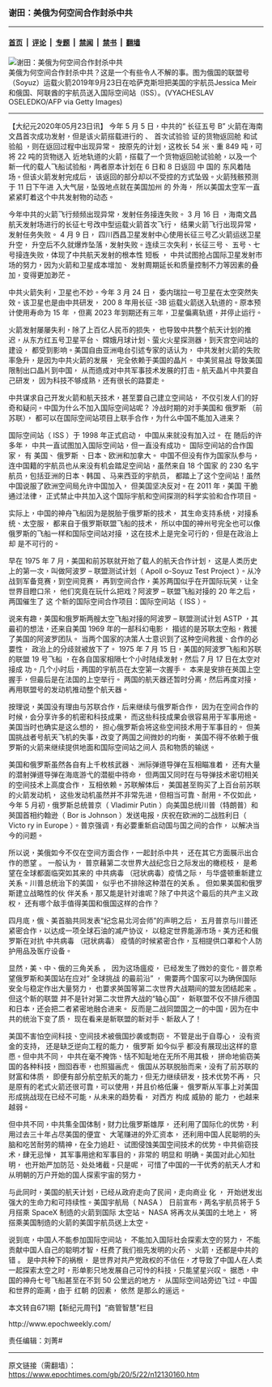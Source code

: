 ### 谢田：美俄为何空间合作封杀中共

---

#### [首页](../../../..?n12130160) &nbsp;|&nbsp; [评论](../../../../../epoch-comment?n12130160) &nbsp;|&nbsp; [专题](../../../../../epoch-special?n12130160) &nbsp;|&nbsp; [禁闻](../../../../../epoch-news?n12130160) &nbsp;|&nbsp; [禁书](../../../../../books?n12130160) &nbsp;|&nbsp; [翻墙](https://github.com/gfw-breaker/nogfw/blob/master/README.md?n12130160)


<div><img alt="谢田：美俄为何空间合作封杀中共" class="attachment-djy_600_400 size-djy_600_400 wp-post-image" src="https://i.epochtimes.com/assets/uploads/2020/05/GettyImages-1170358649-600x400.jpg"/>
<div class="caption">
 美俄为何空间合作封杀中共？这是一个有些令人不解的事。图为俄国的联盟号（Soyuz）运载火箭2019年9月23日在哈萨克斯坦把美国的宇航员Jessica Meir和俄国、阿联酋的宇航员送入国际空间站（ISS）。(VYACHESLAV OSELEDKO/AFP via Getty Images)
</div></div><hr/><div class="post_content" id="artbody" itemprop="articleBody">
 <!-- article content begin -->
 <p>
  【大纪元2020年05月23日讯】
  <span lang="ZH-TW">
   今年
  </span>
  5
  <span lang="ZH-TW">
   月
  </span>
  5
  <span lang="ZH-TW">
   日，中共的“
   <ok href="https://www.epochtimes.com/gb/tag/%E9%95%BF%E5%BE%81%E4%BA%94%E5%8F%B7.html">
    长征五号
   </ok>
  </span>
  B”
  <span lang="ZH-TW">
   火箭在海南文昌首次成功发射，但是该火箭搭载进行的
  </span>
  <span lang="ZH-CN">
   、
  </span>
  <span lang="ZH-TW">
   首次试验验
   <wbr/>
   证的货物返回舱
  </span>
  <span lang="ZH-CN">
   和试验船
  </span>
  <span lang="ZH-TW">
   ，则在返回过程中出现异常。
   <wbr/>
   按原先的计划，这枚长
  </span>
  54
  <span lang="ZH-TW">
   米、重
  </span>
  849
  <span lang="ZH-TW">
   吨，可将
  </span>
  22
  <span lang="ZH-TW">
   吨的货物送入
   <wbr/>
   近地轨道的火箭，搭载了一个货物返回舱试验舱，以及一个新一代的载人飞船试验船，两者原本计划在
  </span>
  6
  <span lang="ZH-TW">
   日和
  </span>
  8
  <span lang="ZH-TW">
   日返回
  </span>
  <span lang="ZH-CN">
   中
   <wbr/>
   国的
  </span>
  <span lang="ZH-TW">
   东风着陆场。但该火箭发射完成后，
   <wbr/>
   该返回的部分却以不受控的方式坠毁。火箭残骸预测于
  </span>
  11
  <span lang="ZH-TW">
   日下午进
   <wbr/>
   入大气层，坠毁地点就在美国加州
  </span>
  <span lang="ZH-CN">
   的
  </span>
  <span lang="ZH-TW">
   外海，
   <wbr/>
   所以美国太空军一直紧紧盯着这个中共发射物的动态。
  </span>
 </p>
 <p>
  <span lang="ZH-TW">
   今年中共的火箭飞行频频出现异常，发射任务接连失败。
  </span>
  3
  <span lang="ZH-TW">
   月
  </span>
  16
  <span lang="ZH-TW">
   日
   <wbr/>
   ，海南文昌航天发射场进行的长征七号改中型运载火箭首次飞行，
   <wbr/>
   结果火箭飞行出现异常，发射任务失败。
  </span>
  4
  <span lang="ZH-TW">
   月
  </span>
  9
  <span lang="ZH-TW">
   日，
   <wbr/>
   四川西昌卫星发射中心使用长征三号乙火箭运送卫星升空，
   <wbr/>
   升空后不久就爆炸坠落，发射失败。连续三次失利，长征三号、
   <wbr/>
   五号、七号接连失败，体现了中共航天发射的根本性
  </span>
  <span lang="ZH-CN">
   短板
  </span>
  <span lang="ZH-TW">
   ，
   <wbr/>
   中共试图抢占国际卫星发射市场的努力，因为火箭和卫星成本增加、
   <wbr/>
   发射周期延长和质量控制不力等因素的叠加，变得更加渺茫。
  </span>
 </p>
 <p>
  <span lang="ZH-TW">
   中共火箭失利，卫星也不妙。今年
  </span>
  3
  <span lang="ZH-TW">
   月
  </span>
  24
  <span lang="ZH-TW">
   日，
   <wbr/>
   委内瑞拉一号卫星在太空突然失效。该卫星也是由中共研发，
  </span>
  200
  <wbr/>
  8
  <span lang="ZH-TW">
   年用长征
  </span>
  -3B
  <span lang="ZH-TW">
   运载火箭送入轨道的。原本预计使用寿命为
  </span>
  15
  <span lang="ZH-TW">
   年
   <wbr/>
   ，但离
  </span>
  2023
  <span lang="ZH-TW">
   年到期还有三年，卫星偏离轨道，并停止运行。
  </span>
 </p>
 <p>
  <span lang="ZH-TW">
   火箭发射屡屡失利，除了上百亿人民币的损失，
   <wbr/>
   也导致中共整个航天计划的推迟，从东方红五号卫星平台、
   <wbr/>
   嫦娥月球计划、萤火火星探测器，到天宫空间站的建设，
   <wbr/>
   都受到影响。美国自由亚洲电台引述专家的话认为，
   <wbr/>
   中共发射火箭的失败率急升，是因为中共火箭的发展，
   <wbr/>
   完全依赖于美国的晶片。
   <ok href="https://www.epochtimes.com/gb/tag/%E4%B8%AD%E7%BE%8E%E8%B4%B8%E6%98%93%E6%88%98.html">
    中美贸易战
   </ok>
   导致美国限制出口晶片到中国，
   <wbr/>
   从而造成对中共军事技术发展的打击。航天晶片中共要自己研发，
   <wbr/>
   因为科技不够成熟，还有很长的路要走。
  </span>
 </p>
 <p>
  <span lang="ZH-TW">
   中共谋求自己开发火箭和航天技术，甚至要自己建立空间站，
   <wbr/>
   不仅引发人们的好奇和疑问。中国为什么不加入国际空间站呢？
   <wbr/>
   冷战时期的对手美国和
   <ok href="https://www.epochtimes.com/gb/tag/%E4%BF%84%E7%BD%97%E6%96%AF.html">
    俄罗斯
   </ok>
   （前苏联），
   <wbr/>
   都可以在国际空间站项目上联手合作，为什么中国不能加入进来？
  </span>
 </p>
 <p>
  <span lang="ZH-TW">
   国际空间站（
  </span>
  ISS
  <span lang="ZH-TW">
   ）于
  </span>
  1998
  <span lang="ZH-TW">
   年正式启动，
   <wbr/>
   中国从来就没有加入过。
  </span>
  <span lang="ZH-CN">
   在
  </span>
  <span lang="ZH-TW">
   随后的许多年，
   <wbr/>
   中共一直试图加入国际空间站，但一直没有成功。
   <wbr/>
   国际空间站的合作国家，
  </span>
  <span lang="ZH-CN">
   有
  </span>
  <span lang="ZH-TW">
   美国、
   <ok href="https://www.epochtimes.com/gb/tag/%E4%BF%84%E7%BD%97%E6%96%AF.html">
    俄罗斯
   </ok>
   、日本、欧洲和加拿大。
   <wbr/>
   中国不但没有作为国家队参与，
   <wbr/>
   连中国籍的宇航员也从来没有机会踏足空间站，虽然来自
  </span>
  18
  <span lang="ZH-TW">
   个国家
   <wbr/>
   的
  </span>
  230
  <span lang="ZH-TW">
   名宇航员，包括亚洲的日本、韩国
  </span>
  <span lang="ZH-CN">
   、马来西亚的宇航员，
  </span>
  <span lang="ZH-TW">
   <wbr/>
   都踏上了这个空间站！虽然中国说服了欧洲空间局允许中国加入，
   <wbr/>
   但美国坚决反对。在
  </span>
  2011
  <span lang="ZH-TW">
   年，美国
  </span>
  <span lang="ZH-CN">
   干脆
  </span>
  <span lang="ZH-TW">
   通过法律，
   <wbr/>
   正式禁止中共加入这个国际宇航和空间探测的科学实验和合作项目。
  </span>
 </p>
 <p>
  <span lang="ZH-TW">
   实际上，中国的神舟飞船因为是脱胎于俄罗斯的技术，
   <wbr/>
   其生命支持系统，对接系统、太空服，
   <wbr/>
   都来自于俄罗斯联盟飞船的技术，
   <wbr/>
   所以中国的神州号完全也可以像俄罗斯的飞船一样和国际空间站对接
   <wbr/>
   ，这在技术上是完全可行的，但是在政治上
  </span>
  <span lang="ZH-CN">
   却
  </span>
  <span lang="ZH-TW">
   是不可行的。
  </span>
 </p>
 <p>
  <span lang="ZH-TW">
   早在
  </span>
  1975
  <span lang="ZH-TW">
   年
  </span>
  7
  <span lang="ZH-TW">
   月，美国和前苏联就开始了载人的航天合作计划，
   <wbr/>
   这是人类历史上的第一次，叫做阿波罗
  </span>
  –
  <span lang="ZH-TW">
   联盟测试计划（
  </span>
  Apoll
  <wbr/>
  o-Soyuz Test Project
  <span lang="ZH-TW">
   ）。从冷战到军备竞赛，到空间竞赛，
   <wbr/>
   再到空间合作，美苏两国似乎在开国际玩笑，让全世界目瞪口呆，
   <wbr/>
   他们究竟在玩什么把戏？阿波罗
  </span>
  –
  <span lang="ZH-TW">
   联盟飞船对接的
  </span>
  20
  <span lang="ZH-TW">
   年之后，
   <wbr/>
   两国催生了
  </span>
  <span lang="ZH-CN">
   这
  </span>
  <span lang="ZH-TW">
   个新的国际空间合作项目：国际空间站（
  </span>
  ISS
  <span lang="ZH-TW">
   ）。
  </span>
 </p>
 <p>
  <span lang="ZH-TW">
   说来有趣，美国和俄罗斯两艘太空飞船对接的阿波罗
  </span>
  –
  <span lang="ZH-TW">
   联盟测试计划
  </span>
  <wbr/>
  ASTP
  <span lang="ZH-TW">
   ，其最初的想法，还来自美国
  </span>
  1969
  <span lang="ZH-TW">
   年的一部科幻电影，
   <wbr/>
   描述的是苏联太空船，救援了美国的阿波罗团队。
   <wbr/>
   当两个国家的决策人士意识到了这种空间救援、合作的必要性，
   <wbr/>
   政治上的分歧就被放下了。
  </span>
  1975
  <span lang="ZH-TW">
   年
  </span>
  7
  <span lang="ZH-TW">
   月
  </span>
  15
  <span lang="ZH-TW">
   日，美国的阿波罗飞船和苏联的联盟
  </span>
  19
  <span lang="ZH-TW">
   号飞船
   <wbr/>
   ，在各自国家相隔七个小时陆续发射，然后
  </span>
  7
  <span lang="ZH-TW">
   月
  </span>
  17
  <span lang="ZH-TW">
   日在太空对接成
   <wbr/>
   功。几个小时后，两国的宇航员在太空第一次握手。
   <wbr/>
   本来是安排在英国上空握手，但最后是在法国的上空举行。
   <wbr/>
   两国的航天器还暂时分离，然后再度对接，
   <wbr/>
   再用联盟号的发动机推动整个航天器。
  </span>
 </p>
 <p>
  <span lang="ZH-TW">
   按理说，美国没有理由与苏联合作，后来继续与俄罗斯合作，
   <wbr/>
   因为在空间合作的时候，会分享许多的机密和科技成果，
   <wbr/>
   而这些科技成果会很容易用于军事用途。
   <wbr/>
   美国当时也确实是这么想的，
   <wbr/>
   担心俄罗斯会将这些空间技术用于军事目的。
   <wbr/>
   但美国挑战者号航天飞机的失事，改变了两国之间微妙的均衡，
   <wbr/>
   美国不得不依赖于俄罗斯的火箭来继续提供地面和国际空间站之间人
   <wbr/>
   员和物质的输送。
  </span>
 </p>
 <p>
  <span lang="ZH-TW">
   美国和俄罗斯虽然各自有上千枚核武器、
   <wbr/>
   洲际弹道导弹在互相瞄准着，
   <wbr/>
   还有大量的潜射弹道导弹在海底游弋的潜艇中待命，
   <wbr/>
   但两国又同时在与导弹技术密切相关的空间技术上高度合作，
   <wbr/>
   互相依赖。苏联解体后，
   <wbr/>
   美国甚至购买了上百台前苏联的火箭发动机，
   <wbr/>
   这些发动机虽然并不非常先进，但相当可靠、耐用。不仅如此，
   <wbr/>
   今年
  </span>
  5
  <span lang="ZH-TW">
   月初，俄罗斯总统普京（
  </span>
  Vladimir Putin
  <span lang="ZH-TW">
   ）向美国总统川普（特朗普）和英国首相约翰逊（
  </span>
  Bor
  <wbr/>
  is Johnson
  <span lang="ZH-TW">
   ）发送电报，庆祝在欧洲的二战胜利日（
  </span>
  Victo
  <wbr/>
  ry in Europe
  <span lang="ZH-TW">
   ）。普京强调，有必要重新启动国与国之间的合作，
   <wbr/>
   以解决当今的问题。
  </span>
 </p>
 <p>
  <span lang="ZH-TW">
   所以说，美俄如今不仅在空间方面合作，一起封杀中共，
   <wbr/>
   还在其它方面展示出合作的愿望
  </span>
  <span lang="ZH-CN">
   。
  </span>
  <span lang="ZH-TW">
   一般认为，
   <wbr/>
   普京藉第二次世界大战纪念日之际发出的橄榄枝，
   <wbr/>
   是希望在全球都面临突如其来的
   <ok href="https://www.epochtimes.com/gb/tag/%E4%B8%AD%E5%85%B1%E7%97%85%E6%AF%92.html">
    中共病毒
   </ok>
   （冠状病毒）疫情之际，
   <wbr/>
   与华盛顿重新建立关系。川普总统治下的美国，
   <wbr/>
   似乎也不排除这种潜在的关系
  </span>
  <span lang="ZH-CN">
   。
  </span>
  <span lang="ZH-TW">
   但如果美国和俄罗斯建立战略性的伙
   <wbr/>
   伴关系，那又能是针对谁呢？除了中共这个最后的共产主义政权，
   <wbr/>
   还有哪个敌手值得美国和俄国这样的合作？
  </span>
 </p>
 <p>
  <span lang="ZH-TW">
   四月底，俄、美首脑共同发表“纪念易北河会师”的声明之后，
   <wbr/>
   五月普京与川普还紧密合作，以达成一项全球石油的减产协议，
   <wbr/>
   以稳定世界能源市场。美方还和俄罗斯在对抗
   <ok href="https://www.epochtimes.com/gb/tag/%E4%B8%AD%E5%85%B1%E7%97%85%E6%AF%92.html">
    中共病毒
   </ok>
   （冠状病毒）
   <wbr/>
   疫情的时候紧密合作，互相提供口罩和个人防护用品及医疗设备。
  </span>
 </p>
 <p>
  <span lang="ZH-TW">
   显然，美、中、俄的三角关系
  </span>
  <span lang="ZH-CN">
   ，
  </span>
  <span lang="ZH-TW">
   因为这场瘟疫，
   <wbr/>
   已经发生了微妙的变化。普京希望俄罗斯和美国站在应对“
  </span>
  <span lang="ZH-TW">
   全球挑战
   <wbr/>
   的最前沿”
  </span>
  <span lang="ZH-TW">
   ，
   <wbr/>
   需要两个国家可以为确保国际安全与稳定作出大量努力，
   <wbr/>
   也要求英国等第二次世界大战期间的盟友团结起来
  </span>
  <span lang="ZH-CN">
   。
  </span>
  <span lang="ZH-TW">
   但这个新的联盟
   <wbr/>
   并不是针对第二次世界大战的“轴心国”，
   <wbr/>
   新联盟不仅不排斥德国和日本，还会把二者紧密地融合进来。
   <wbr/>
   反而是二战同盟国之一的中国，因为在中共的统治下变了质，
   <wbr/>
   现在看来是新联盟的新对手、新敌人了！
  </span>
 </p>
 <p>
  <span lang="ZH-TW">
   美国不害怕空间科技、空间技术被俄国抄袭或剽窃。
   <wbr/>
   不管是出于自尊心，
  </span>
  <span lang="ZH-CN">
   没有资金的支持，
  </span>
  <span lang="ZH-TW">
   还是缺乏逆向工程的能力，
   <wbr/>
   俄罗斯
  </span>
  <span lang="ZH-CN">
   如今似乎
  </span>
  <span lang="ZH-TW">
   都没有展现出这样的意愿。但中共不同，
   <wbr/>
   中共在毫不掩饰、恬不知耻地在无所不用其极，
   <wbr/>
   拼命地偷窃美国的各种科技，囫囵吞枣，也照猫画虎。
   <wbr/>
   俄国从苏联脱胎而来，没有了前苏联的财富和体质，
   <wbr/>
   即便有部分航空航天的能力，但无力继续研发，技术优势不再，
   <wbr/>
   只是原有的老式火箭还很可靠，可以使用，并且价格低廉。
   <wbr/>
   俄罗斯从军事上对美国形成挑战现在已经不可能，从未来的趋势看，
   <wbr/>
   对西方
  </span>
  <span lang="ZH-CN">
   构成
  </span>
  <span lang="ZH-TW">
   威胁的
  </span>
  <span lang="ZH-CN">
   能力
  </span>
  <span lang="ZH-TW">
   ，也越来越弱。
  </span>
 </p>
 <p>
  <span lang="ZH-TW">
   但中共不同，中共集全国体制，财力比俄罗斯雄厚，
   <wbr/>
   还利用了国际化的优势，利用过去三十年占尽美国的便宜、
   <wbr/>
   大笔赚进的外汇资本，
   <wbr/>
   还利用中国人民聪明的头脑和吃苦耐劳的精神，在全力追赶、
   <wbr/>
   试图侵蚀美国空间技术的优势。中共偷窃技术，肆无忌惮，
   <wbr/>
   其军事用途和军事目的，非常的
  </span>
  <span lang="ZH-CN">
   明显和
  </span>
  <span lang="ZH-TW">
   明确。美国对此心知肚明，
   <wbr/>
   也开始严加防范、处处堵截。只是呢，
   <wbr/>
   可惜了中国的一干优秀的航天人才和从明朝的万户开始的国人探索宇宙的努力。
  </span>
 </p>
 <p>
  <span lang="ZH-TW">
   与此同时，美国的航天计划，已经从政府走向了民间，走向商业
  </span>
  <span lang="ZH-CN">
   化
  </span>
  <span lang="ZH-TW">
   ，
   <wbr/>
   开始迸发出强大的生命力和可持续性。美国宇航局（
  </span>
  NASA
  <span lang="ZH-TW">
   ）
   <wbr/>
   日前宣布，两名宇航员将于
  </span>
  5
  <span lang="ZH-TW">
   月搭乘
  </span>
  SpaceX
  <span lang="ZH-TW">
   制造的火箭到国际
   <wbr/>
   太空站。
  </span>
  NASA
  <span lang="ZH-TW">
   将再次从美国的土地上，
   <wbr/>
   将搭乘美国制造的火箭的美国宇航员送上太空。
  </span>
 </p>
 <p>
  <span lang="ZH-TW">
   说到底，中国人不能参加国际空间站，
   <wbr/>
   不能加入国际社会探索太空的努力，
   <wbr/>
   不能贡献中国人自己的聪明才智，枉费了我们祖先发明的火药、
   <wbr/>
   火箭，还都是中共的错
  </span>
  <span lang="ZH-CN">
   。
  </span>
  <span lang="ZH-TW">
   是中共种下的祸根，
   <wbr/>
   是世界对共产党政权的不信任，才导致了中国人在人类一起探索太空之时，形单影只地发展自己可怜的科技，只能望星兴叹。
   <wbr/>
   据悉，中国的神舟七号飞船甚至在不到
  </span>
  50
  <span lang="ZH-TW">
   公里远的地方，
   <wbr/>
   从国际空间站旁边飞过。中国和世界的距离，由于
  </span>
  <span lang="ZH-CN">
   红朝
  </span>
  <span lang="ZH-TW">
   的因素，
  </span>
  <span lang="ZH-CN">
   依然
  </span>
  <span lang="ZH-TW">
   <wbr/>
   是那么的遥远。
  </span>
 </p>
 <p>
  本文转自671期【新纪元周刊】“商管智慧”栏目
 </p>
 <p>
  <ok href="http://www.epochweekly.com/">
   http://www.epochweekly.com/
  </ok>
 </p>
 <p>
  责任编辑：刘菁#
 </p>
 <!-- article content end -->
 <div id="below_article_ad">
 </div>
</div>


---

原文链接（需翻墙）：https://www.epochtimes.com/gb/20/5/22/n12130160.htm